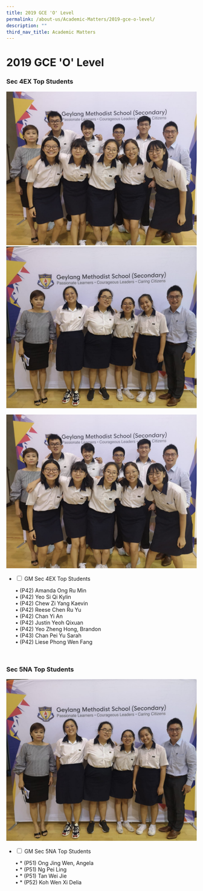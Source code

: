```yaml
---
title: 2019 GCE 'O' Level
permalink: /about-us/Academic-Matters/2019-gce-o-level/
description: ""
third_nav_title: Academic Matters
---
```

<h1><b>2019 GCE 'O' Level</b></h1>

<h3>Sec 4EX Top Students</h3>

![](/images/WhatsApp-Image-2020-01-13.jpeg)
![](/images/WhatsApp-Image-2020-01-13-1.jpeg)

<img src="/images/WhatsApp-Image-2020-01-13.jpeg">
<ul class="jekyllcodex_accordion">
  <li>
    <input type="checkbox" id="accordion1">
    <label for="accordion1">GM Sec 4EX Top Students</label>
    <div>
			<p> • (P42) Amanda Ong Ru Min<br> • (P42) Yeo Si Qi Kylin<br> • (P42) Chew Zi Yang Kaevin<br>• (P42) Reese Chen Ru Yu<br> • (P42) Chan Yi An<br> • (P42) Justin Yeoh Qixuan<br> • (P42) Yeo Zheng Hong, Brandon<br>  • (P43) Chan Pei Yu Sarah<br> • (P42) Liese Phong Wen Fang</p>
    </div>
	</li>
</ul>
<br>
<h3>Sec 5NA Top Students</h3>
<img src="/images/WhatsApp-Image-2020-01-13-1.jpeg">
<ul class="jekyllcodex_accordion">
  <li>
    <input type="checkbox" id="accordion2">
    <label for="accordion2">GM Sec 5NA Top Students</label>
    <div>
			<p> • *   (P51) Ong Jing Wen, Angela<br> • *   (P51) Ng Pei Ling<br> • *   (P51) Tan Wei Jie<br>• *   (P52) Koh Wen Xi Delia</p>
    </div>
	</li>
</ul>